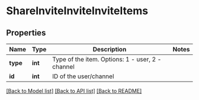 # ShareInviteInviteInviteItems

## Properties
Name | Type | Description | Notes
------------ | ------------- | ------------- | -------------
**type** | **int** | Type of the item. Options: 1 - user, 2 - channel | 
**id** | **int** | ID of the user/channel | 

[[Back to Model list]](../README.md#documentation-for-models) [[Back to API list]](../README.md#documentation-for-api-endpoints) [[Back to README]](../README.md)



